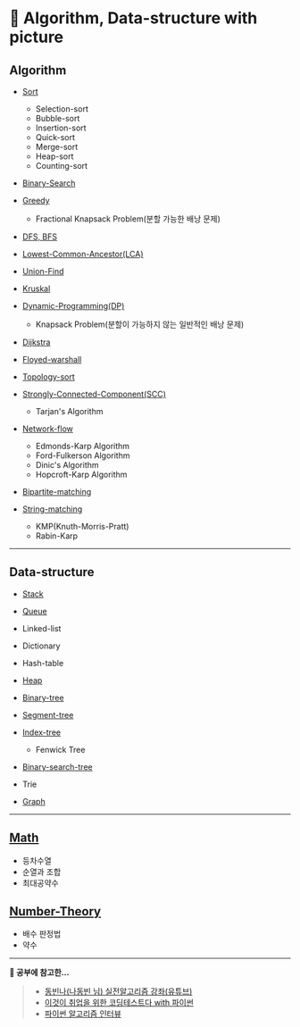 # 📃 Algorithm, Data-structure with picture

## Algorithm

- [Sort](https://github.com/ryong9rrr/cs_basic/tree/master/Algorithm/Sort)

  - Selection-sort
  - Bubble-sort
  - Insertion-sort
  - Quick-sort
  - Merge-sort
  - Heap-sort
  - Counting-sort

- [Binary-Search](https://github.com/ryong9rrr/cs_basic/tree/master/Algorithm/Binary-Search)

- [Greedy](https://github.com/ryong9rrr/cs_basic/tree/master/Algorithm/Greedy)

  - Fractional Knapsack Problem(분할 가능한 배낭 문제)

- [DFS, BFS](https://github.com/ryong9rrr/cs_basic/tree/master/Algorithm/DFS%2C%20BFS)

- [Lowest-Common-Ancestor(LCA)](https://github.com/ryong9rrr/cs_basic/tree/master/Algorithm/LCA)

- [Union-Find](https://github.com/ryong9rrr/cs_basic/tree/master/Algorithm/Union-Find)

- [Kruskal](https://github.com/ryong9rrr/cs_basic/tree/master/Algorithm/Kruskal)

- [Dynamic-Programming(DP)](https://github.com/ryong9rrr/cs_basic/tree/master/Algorithm/DP)

  - Knapsack Problem(분할이 가능하지 않는 일반적인 배낭 문제)

- [Dijkstra](https://github.com/ryong9rrr/cs_basic/tree/master/Algorithm/Dijkstra)

- [Floyed-warshall](https://github.com/ryong9rrr/cs_basic/tree/master/Algorithm/Floyed-warshall)

- [Topology-sort](https://github.com/ryong9rrr/cs_basic/tree/master/Algorithm/Topology-sort)

- [Strongly-Connected-Component(SCC)](https://github.com/ryong9rrr/cs_basic/tree/master/Algorithm/SCC)

  - Tarjan's Algorithm

- [Network-flow](https://github.com/ryong9rrr/cs_basic/tree/master/Algorithm/Network-flow)

  - Edmonds-Karp Algorithm
  - Ford-Fulkerson Algorithm
  - Dinic's Algorithm
  - Hopcroft-Karp Algorithm

- [Bipartite-matching](https://github.com/ryong9rrr/cs_basic/tree/master/Algorithm/Bipartite-matching)

- [String-matching](https://github.com/ryong9rrr/cs_basic/tree/master/Algorithm/String-matching)

  - KMP(Knuth-Morris-Pratt)
  - Rabin-Karp

---

## Data-structure

- [Stack](https://github.com/ryong9rrr/cs_basic/tree/master/Data-structure/Stack)
- [Queue](https://github.com/ryong9rrr/cs_basic/tree/master/Data-structure/Queue)
- Linked-list
- Dictionary
- Hash-table
- [Heap](https://github.com/ryong9rrr/cs_basic/tree/master/Data-structure/Heap)
- [Binary-tree](https://github.com/ryong9rrr/cs_basic/tree/master/Data-structure/Binary-tree)
- [Segment-tree](https://github.com/ryong9rrr/cs_basic/tree/master/Data-structure/Segment-tree)
- [Index-tree](https://github.com/ryong9rrr/cs_basic/tree/master/Data-structure/Index-tree)

  - Fenwick Tree

- [Binary-search-tree](https://github.com/ryong9rrr/cs_basic/tree/master/Data-structure/Binary-search-tree)
- Trie
- [Graph](https://github.com/ryong9rrr/cs_basic/tree/master/Data-structure/Graph)

---

## [Math](https://github.com/ryong9rrr/cs_basic/tree/master/Math)

- 등차수열
- 순열과 조합
- 최대공약수

## [Number-Theory](https://github.com/ryong9rrr/cs_basic/tree/master/Number-Theory)

- 배수 판정법
- 약수

---

<strong>💖 공부에 참고한...</strong>

> - [동빈나(나동빈 님) 실전알고리즘 강좌(유튜브)](https://www.youtube.com/watch?v=qQ5iLNjpxSk&list=PLRx0vPvlEmdDHxCvAQS1_6XV4deOwfVrz&index=1)
> - [이것이 취업을 위한 코딩테스트다 with 파이썬](https://www.hanbit.co.kr/store/books/look.php?p_code=B8945183661)
> - [파이썬 알고리즘 인터뷰](http://www.kyobobook.co.kr/product/detailViewKor.laf?mallGb=KOR&ejkGb=KOR&barcode=9791189909178)
